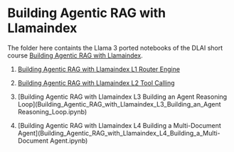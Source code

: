 # Building Agentic RAG with Llamaindex

The folder here containts the Llama 3 ported notebooks of the DLAI short course [Building Agentic RAG with Llamaindex](https://www.deeplearning.ai/short-courses/building-agentic-rag-with-llamaindex/).

1. [Building Agentic RAG with Llamaindex L1 Router Engine](../../../quickstart/agents/dlai/Building_Agentic_RAG_with_Llamaindex_L1_Router_Engine.ipynb)

2. [Building Agentic RAG with Llamaindex L2 Tool Calling](Building_Agentic_RAG_with_Llamaindex_L2_Tool_Calling.ipynb)

3. [Building Agentic RAG with Llamaindex L3 Building an Agent Reasoning Loop](Building_Agentic_RAG_with_Llamaindex_L3_Building_an_Agent Reasoning_Loop.ipynb)

4. [Building Agentic RAG with Llamaindex L4 Building a Multi-Document Agent](Building_Agentic_RAG_with_Llamaindex_L4_Building_a_Multi-Document Agent.ipynb)
